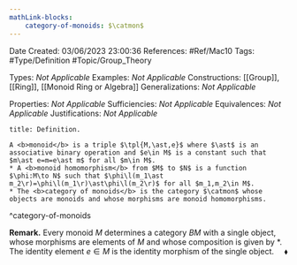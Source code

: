 ```yaml
---
mathLink-blocks:
    category-of-monoids: $\catmon$
---
```


<div class="topSpace"></div>

Date Created: 03/06/2023 23:00:36
References: #Ref/Mac10
Tags: #Type/Definition #Topic/Group_Theory

Types: <i>Not Applicable</i>
Examples: <i>Not Applicable</i>
Constructions: [[Group]], [[Ring]], [[Monoid Ring or Algebra]]
Generalizations: <i>Not Applicable</i>

Properties: <i>Not Applicable</i>
Sufficiencies: <i>Not Applicable</i>
Equivalences: <i>Not Applicable</i>
Justifications: <i>Not Applicable</i>

``` ad-Definition
title: Definition.

A <b>monoid</b> is a triple $\tpl{M,\ast,e}$ where $\ast$ is an associative binary operation and $e\in M$ is a constant such that $m\ast e=m=e\ast m$ for all $m\in M$.
* A <b>monoid homomorphism</b> from $M$ to $N$ is a function $\phi:M\to N$ such that $\phi\l(m_1\ast m_2\r)=\phi\l(m_1\r)\ast\phi\l(m_2\r)$ for all $m_1,m_2\in M$.
* The <b>category of monoids</b> is the category $\catmon$ whose objects are monoids and whose morphisms are monoid homomorphisms.

```
^category-of-monoids

<b>Remark.</b> Every monoid $M$ determines a category $BM$ with a single object, whose morphisms are elements of $M$ and whose composition is given by $\ast$. The identity element $e\in M$ is the identity morphism of the single object.<span style="float:right;">$\blacklozenge$</span>
